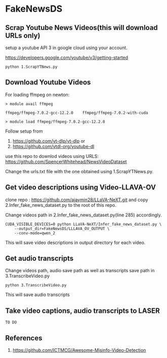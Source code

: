 # FakeNewsDS


## Scrap Youtube News Videos(this will download URLs only)

setup a youtube API 3  in google cloud using your account.

https://developers.google.com/youtube/v3/getting-started


```
python 1.ScrapYTNews.py
```

## Download Youtube Videos

For loading ffmpeg on newton:
```
> module avail ffmpeg

ffmpeg/ffmpeg-7.0.2-gcc-12.2.0    ffmpeg/ffmpeg-7.0.2-with-cuda

> module load ffmpeg/ffmpeg-7.0.2-gcc-12.2.0
```

Follow setup from 
1. https://github.com/yt-dlp/yt-dlp or
2. https://github.com/ytdl-org/youtube-dl

use this repo to downlod videos using URLS: https://github.com/SpencerWhitehead/NewsVideoDataset

Change the urls.txt file with the one obtained using 1.ScrapYTNews.py.


## Get video descriptions using Video-LLAVA-OV

clone repo : https://github.com/ajaymin28/LLaVA-NeXT.git
and copy 2.Infer_fake_news_dataset.py to the root of this repo.

Change videos path in 2.Infer_fake_news_dataset.py(line 285) accordingly.

```
CUDA_VISIBLE_DEVICES=0 python LLaVA-NeXT/Infer_fake_news_dataset.py \
    --output_dir=FakeNewsDS/LLLAVA_OV_OUTPUT \
    --conv-mode=qwen_2
```

This will save video descriptions in output directory for each video.


## Get audio transcripts

Change videos path, audio save path as well as transcripts save path in 3.TranscribeVideo.py

```
python 3.TranscribeVideo.py
```

This will save audio transcripts


## Take video captions, audio transcripts to LASER

```
TO DO
```

## References

1. https://github.com/ICTMCG/Awesome-Misinfo-Video-Detection
